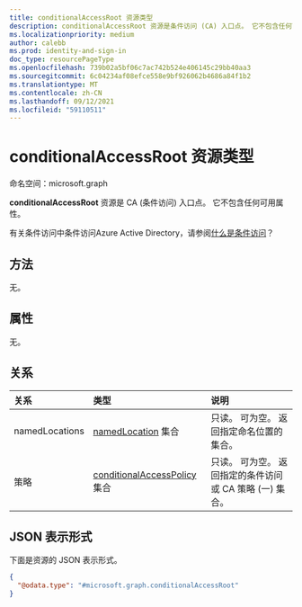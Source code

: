 ```yaml
---
title: conditionalAccessRoot 资源类型
description: conditionalAccessRoot 资源是条件访问 (CA) 入口点。 它不包含任何可用属性。
ms.localizationpriority: medium
author: calebb
ms.prod: identity-and-sign-in
doc_type: resourcePageType
ms.openlocfilehash: 739b02a5bf06c7ac742b524e406145c29bb40aa3
ms.sourcegitcommit: 6c04234af08efce558e9bf926062b4686a84f1b2
ms.translationtype: MT
ms.contentlocale: zh-CN
ms.lasthandoff: 09/12/2021
ms.locfileid: "59110511"
---
```

# <a name="conditionalaccessroot-resource-type"></a>conditionalAccessRoot 资源类型

命名空间：microsoft.graph

**conditionalAccessRoot** 资源是 CA (条件访问) 入口点。 它不包含任何可用属性。

有关条件访问中条件访问Azure Active Directory，请参阅[什么是条件访问](/azure/active-directory/conditional-access/overview)？

## <a name="methods"></a>方法

无。

## <a name="properties"></a>属性

无。

## <a name="relationships"></a>关系

| 关系 | 类型   |说明|
|:---------------|:--------|:----------|
|namedLocations|[namedLocation](namedlocation.md) 集合| 只读。 可为空。 返回指定命名位置的集合。|
|策略|[conditionalAccessPolicy](conditionalaccesspolicy.md) 集合| 只读。 可为空。 返回指定的条件访问或 CA 策略 (一) 集合。|

## <a name="json-representation"></a>JSON 表示形式

下面是资源的 JSON 表示形式。

<!-- {
  "blockType": "resource",
  "@odata.type": "microsoft.graph.conditionalAccessRoot"
}-->

```json
{
  "@odata.type": "#microsoft.graph.conditionalAccessRoot"
}
```
